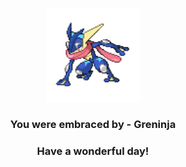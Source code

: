 <p align="center">
    <img src="https://raw.githubusercontent.com/PokeAPI/sprites/master/sprites/pokemon/658.png" width="150" height="150">
</p>
<h3 align="center">You were embraced by - <b>Greninja</b></h3>
<h3 align="center">Have a wonderful day!</h3>
